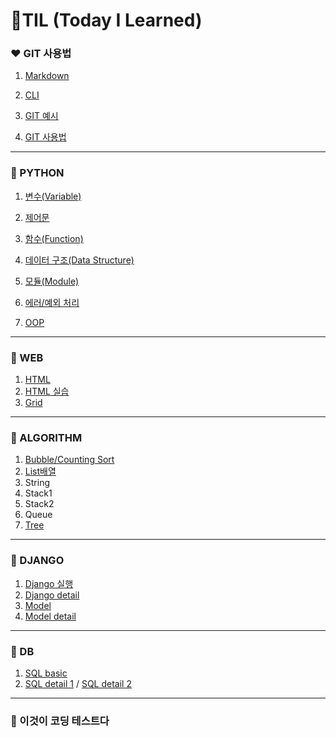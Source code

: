 <h1>🌱TIL (Today I Learned)</h1>

### ❤ GIT 사용법

1. [Markdown](startcamp/마크다운md)
2. [CLI](startcamp/CLI.md)

3. [GIT 예시](startcamp/git예시.md)

4. [GIT 사용법](startcamp/Git.md)

-----

### 🧡 PYTHON

1. [변수(Variable)](Python/변수(Variable).md)

2. [제어문](Python/제어문(조건문,반복문).md)
3. [함수(Function)](Python/함수(function).md)
4. [데이터 구조(Data Structure)](Python/데이터구조(DataStructure).md)
5. [모듈(Module)](Python/모듈(Module).md)
6. [에러/예외 처리](Python/에러,예외처리(Error,ExceptionHandling).md)
7. [OOP](Python/OOP.md)

-----

### 💛 WEB

1. [HTML](Web/HTML.md)
2. [HTML 실습](Web/HTML+.md)
3. [Grid](Web/grid.md)

----

### 💚 ALGORITHM

1. [Bubble/Counting Sort](Algorithm/Bubble,Counting_sort.md)
2. [List배열](Algorithm/List.md)
3. String
3. Stack1
3. Stack2
3. Queue
3. [Tree](Algorithm/Tree.md)

---

### 💙 DJANGO

1. [Django 실행](Django/Django.md)
2. [Django detail](Django/Djangodetail.md)
2. [Model](Django/Model.md)
2. [Model detail](Django/Modeldetail.md)

----

### 💜 DB

1. [SQL basic](DB/SQL.md)
2. [SQL detail 1](DB/SQL_5,md) / [SQL detail 2](DB/SQL_6,md)

----

### 🤍 이것이 코딩 테스트다


